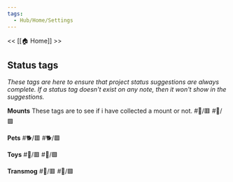```yaml
---
tags:
  - Hub/Home/Settings
---
```

<< [[🏠 Home]] >>

## Status tags
*These tags are here to ensure that project status suggestions are always complete.
If a status tag doesn't exist on any note, then it won't show in the suggestions.*

**Mounts**
These tags are to see if i have collected a mount or not.
#🐎/🟥
#🐎/🟩

**Pets**
#🐕/🟥
#🐕/🟩

**Toys**
#🧸/🟥
#🧸/🟩

**Transmog**
#👒/🟥
#👒/🟩


